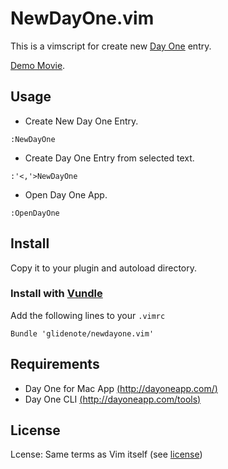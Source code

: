 # NewDayOne.vim

This is a vimscript for create new [Day One](http://dayoneapp.com/) entry.

[Demo Movie](https://vimeo.com/57588139).

## Usage

 * Create New Day One Entry.

```
:NewDayOne
```

 * Create Day One Entry from selected text.

```
:'<,'>NewDayOne
```

 * Open Day One App.

```
:OpenDayOne
```

## Install

Copy it to your plugin and autoload directory.

### Install with [Vundle](https://github.com/gmarik/vundle)

Add the following lines to your `.vimrc`

```
Bundle 'glidenote/newdayone.vim'
```

## Requirements

 * Day One for Mac App [(http://dayoneapp.com/)](http://dayoneapp.com/)
 * Day One CLI  [(http://dayoneapp.com/tools)](http://dayoneapp.com/tools/)

## License

Lcense: Same terms as Vim itself (see [license](http://vimdoc.sourceforge.net/htmldoc/uganda.html#license))
